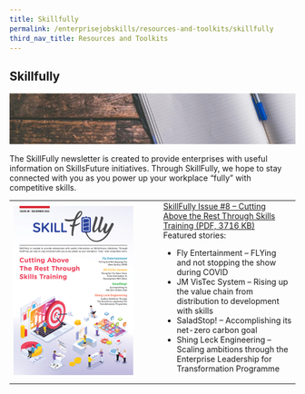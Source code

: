 ```yaml
---
title: Skillfully
permalink: /enterprisejobskills/resources-and-toolkits/skillfully
third_nav_title: Resources and Toolkits
---
```


## Skillfully

![Skillfully](/images/epjs/resources-and-toolkits/skillfully/skillfully.png)

The SkillFully newsletter is created to provide enterprises with useful information on SkillsFuture initiatives. Through SkillFully, we hope to stay connected with you as you power up your workplace “fully” with competitive skills.

<table>
<tr>
<td style="width:250px"><img style="width:211px; height:298px; align:center" src="/images/epjs/resources-and-toolkits/skillfully/skillfully-issue8.png" aria-hidden="true"></td>
<td style="width:auto"><a href="/images/epjs/resources-and-toolkits/skillfully/SkillfullyNewsletter_8_R10.pdf" target="_blank" rel="noopener">SkillFully Issue #8 – Cutting Above the Rest Through Skills Training (PDF, 3716 KB)</a><br>Featured stories:<br><ul><li>Fly Entertainment – FLYing and not stopping the show during COVID</li><li>JM VisTec System – Rising up the value chain from distribution to development with skills</li><li>SaladStop! – Accomplishing its net-zero carbon goal</li><li>Shing Leck Engineering – Scaling ambitions through the Enterprise Leadership for Transformation Programme</li></ul></td>
</tr>
</table>

<script src="/jquery/bp-menu-third-level-new-tab.js"></script>
<script src="/jquery/bp-menu-new-tab.js"></script>